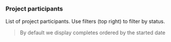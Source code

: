 ### Project participants

List of project participants. Use filters (top right) to filter by status.

> By default we display completes ordered by the started date
